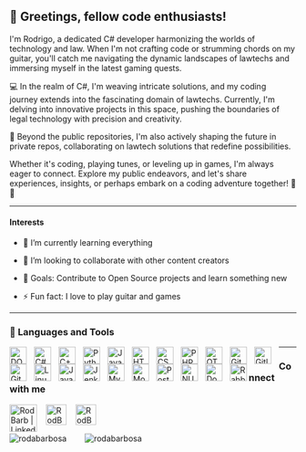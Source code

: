 ## 👋 Greetings, fellow code enthusiasts!

I'm Rodrigo, a dedicated C# developer harmonizing the worlds of technology and law. When I'm not crafting code or strumming chords on my guitar, you'll catch me navigating the dynamic landscapes of lawtechs and immersing myself in the latest gaming quests.

💻 In the realm of C#, I'm weaving intricate solutions, and my coding journey extends into the fascinating domain of lawtechs. Currently, I'm delving into innovative projects in this space, pushing the boundaries of legal technology with precision and creativity.

📂 Beyond the public repositories, I'm also actively shaping the future in private repos, collaborating on lawtech solutions that redefine possibilities.

Whether it's coding, playing tunes, or leveling up in games, I'm always eager to connect. Explore my public endeavors, and let's share experiences, insights, or perhaps embark on a coding adventure together! 🚀🎸

---

#### Interests

- 🌱 I’m currently learning everything

- 👯 I’m looking to collaborate with other content creators

- 🥅 Goals: Contribute to Open Source projects and learn something new

- ⚡ Fun fact: I love to play guitar and games

---

### 🧰 Languages and Tools

<img align="left" alt="DOTNET" title="DOTNET" width="30px" style="padding-right:10px;" src="https://cdn.jsdelivr.net/gh/devicons/devicon/icons/dotnetcore/dotnetcore-original.svg" />

<img align="left" alt="C#" title="C#" width="30px" style="padding-right:10px;" src="https://cdn.jsdelivr.net/gh/devicons/devicon/icons/csharp/csharp-line.svg" />

<img align="left" alt="C++" title="C++" width="30px" style="padding-right:10px;" src="https://cdn.jsdelivr.net/gh/devicons/devicon/icons/cplusplus/cplusplus-line.svg" />

<img align="left" alt="Python" title="Python" width="30px" style="padding-right:10px;" src="https://cdn.jsdelivr.net/gh/devicons/devicon/icons/python/python-plain.svg" />

<img align="left" alt="JavaScript" title="javascript" width="30px" style="padding-right:10px;" src="https://cdn.jsdelivr.net/gh/devicons/devicon/icons/javascript/javascript-plain.svg" />

<img align="left" alt="HTML" title="HTML" width="30px" style="padding-right:10px;" src="https://cdn.jsdelivr.net/gh/devicons/devicon/icons/html5/html5-plain.svg" />

<img align="left" alt="CSS" title="CSS" width="30px" style="padding-right:10px;" src="https://cdn.jsdelivr.net/gh/devicons/devicon/icons/css3/css3-plain.svg" />

<img align="left" alt="PHP" title="PHP" width="30px" style="padding-right:10px;" src="https://cdn.jsdelivr.net/gh/devicons/devicon/icons/php/php-plain.svg" />

<img align="left" alt="QT" title="QT" width="30px" style="padding-right:10px;" src="https://cdn.jsdelivr.net/gh/devicons/devicon/icons/qt/qt-original.svg" />

<img align="left" alt="GitHub" title="github" width="30px" style="padding-right:10px;" src="https://cdn.jsdelivr.net/gh/devicons/devicon/icons/github/github-original.svg" />

<img align="left" alt="Gitlab" title="gitlab" width="30px" style="padding-right:10px;" src="https://cdn.jsdelivr.net/gh/devicons/devicon/icons/gitlab/gitlab-original.svg" />

<img align="left" alt="Git" title="git" width="30px" style="padding-right:10px;" src="https://cdn.jsdelivr.net/gh/devicons/devicon/icons/git/git-original.svg" />

<img align="left" alt="Linux" title="linux" width="30px" style="padding-right:10px;" src="https://cdn.jsdelivr.net/gh/devicons/devicon/icons/linux/linux-original.svg" />

<img align="left" alt="Java" title="java" width="30px" style="padding-right:10px;" src="https://cdn.jsdelivr.net/gh/devicons/devicon/icons/java/java-original.svg"/>

<img align="left" alt="Jenkins" title="jenkins" width="30px" style="padding-right:10px;" src="https://cdn.jsdelivr.net/gh/devicons/devicon/icons/jenkins/jenkins-original.svg"/>

<img align="left" alt="MySQL" title="MySQL" width="30px" style="padding-right:10px;" src="https://cdn.jsdelivr.net/gh/devicons/devicon/icons/mysql/mysql-original.svg"/>

<img align="left" alt="MongoDB" title="MongoDB" width="30px" style="padding-right:10px;" src="https://cdn.jsdelivr.net/gh/devicons/devicon/icons/mongodb/mongodb-original.svg"/>

<img align="left" alt="Postgres" title="postgres" width="30px" style="padding-right:10px;" src="https://cdn.jsdelivr.net/gh/devicons/devicon/icons/postgresql/postgresql-original.svg"/>

<img align="left" alt="NUGET" title="NUGET" width="30px" style="padding-right:10px;" src="https://cdn.jsdelivr.net/gh/devicons/devicon/icons/nuget/nuget-original.svg"/>

<img align="left" alt="Docker" title="Docker" width="30px" style="padding-right:10px;" src="https://cdn.jsdelivr.net/gh/devicons/devicon/icons/docker/docker-original.svg"/>

<img align="left" alt="RabbitMQ" title="rabbitmq" width="30px" src="https://cdn.jsdelivr.net/npm/simple-icons@v3/icons/rabbitmq.svg" />







---

### Connect with me

[<img style="margin-right: 1rem;" align="left" alt="RodBarb | LinkedIn" width="48px" src="https://cdn.jsdelivr.net/npm/simple-icons@3.13.0/icons/dev-dot-to.svg" />][DEV]
[<img style="margin-right: 1rem;" align="left" alt="RodBarbosa | Twitter" width="36" src="https://cdn.jsdelivr.net/npm/simple-icons@v3/icons/twitter.svg" />][twitter]
[<img style="margin-right: 1rem;" align="left" alt="RodBarbosa | LinkedIn" width="36px" src="https://cdn.jsdelivr.net/npm/simple-icons@v3/icons/linkedin.svg" />][linkedin]

<br />
<br />

[DEV]: https://dev.to/rodbarbosa
[twitter]: https://twitter.com/carcasses
[linkedin]: https://www.linkedin.com/in/rodrigoarabarbosa/

<br />

<div>
  <img style="float: left;" align="center" src="https://github-readme-stats.vercel.app/api?username=rodabarbosa&show_icons=true&theme=dark" alt="rodabarbosa" />

  <img style="margin-left:2rem;" align="center" src="https://github-readme-stats.vercel.app/api/top-langs/?username=rodabarbosa&layout=donut&theme=dark" alt="rodabarbosa" />
<div/>
